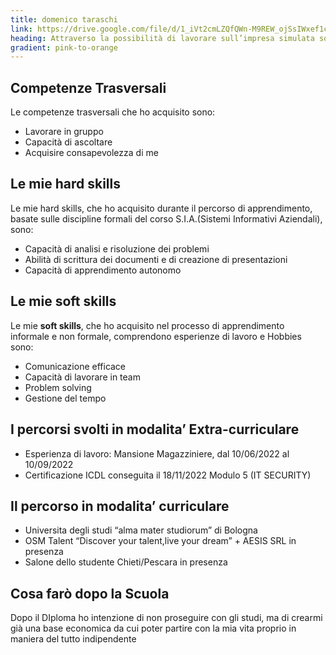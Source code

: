 ```yaml
---
title: domenico taraschi
link: https://drive.google.com/file/d/1_iVt2cmLZQfQWn-M9REW_ojSsIWxef1c/view?usp=drive_link
heading: Attraverso la possibilità di lavorare sull’impresa simulata sono riuscito a sviluppare determinate competenze trasversali che mi porterò con me anche nel mio futuro.
gradient: pink-to-orange
---
```


## Competenze Trasversali

Le competenze trasversali che ho acquisito sono:

- Lavorare in gruppo
- Capacità di ascoltare
- Acquisire consapevolezza di me

## Le mie hard skills

Le mie hard skills, che ho acquisito durante il percorso di apprendimento, basate sulle discipline formali del corso S.I.A.(Sistemi Informativi Aziendali), sono:

- Capacità di analisi e risoluzione dei problemi
- Abilità di scrittura dei documenti e di creazione di presentazioni
- Capacità di apprendimento autonomo

## Le mie soft skills

Le mie **soft skills**, che ho acquisito nel processo di apprendimento informale e non formale, comprendono esperienze di lavoro e Hobbies sono:

- Comunicazione efficace
- Capacità di lavorare in team
- Problem solving
- Gestione del tempo

## I percorsi svolti in modalita’ Extra-curriculare

- Esperienza di lavoro: Mansione Magazziniere, dal 10/06/2022 al 10/09/2022
- Certificazione ICDL conseguita il 18/11/2022 Modulo 5 (IT SECURITY)

## Il percorso in modalita’ curriculare

- Universita degli studi “alma mater studiorum” di Bologna
- OSM Talent “Discover your talent,live your dream” + AESIS SRL in presenza
- Salone dello studente Chieti/Pescara in presenza

## Cosa farò dopo la Scuola

Dopo il DIploma ho intenzione di non proseguire con gli studi, ma di crearmi già una base economica da cui poter partire con la mia vita proprio in maniera del tutto indipendente